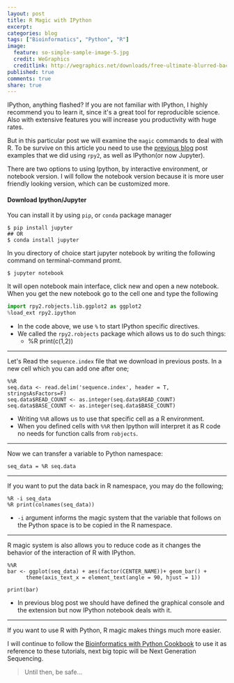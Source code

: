 ```yaml
---
layout: post
title: R Magic with IPython
excerpt:
categories: blog
tags: ["Bioinformatics", "Python", "R"]
image:
  feature: so-simple-sample-image-5.jpg
  credit: WeGraphics
  creditlink: http://wegraphics.net/downloads/free-ultimate-blurred-background-pack/
published: true
comments: true
share: true
---
```


IPython, anything flashed? If you are not familiar with IPython, I highly recommend you to learn it, since it's a great tool for reproducible science. Also with extensive features you will increase you productivity with huge rates.

But in this particular post we will examine the ```magic``` commands to deal with R. To be survive on this article you need to use the [previous blog](http://eneskemalergin.github.io/2015/09/18/Interfacing_with_R_via_rpy2/) post examples that we did using ```rpy2```, as well as IPython(or now Jupyter).

There are two options to using Ipython, by interactive environment, or notebook version. I will follow the notebook version because it is more user friendly looking version, which can be customized more.

#### Download Ipython/Jupyter

You can install it by using ```pip```, or ```conda``` package manager

```
$ pip install jupyter
## OR
$ conda install jupyter
```

In you directory of choice start jupyter notebook by writing the following command on terminal-command promt.

```
$ jupyter notebook
```

It will open notebook main interface, click new and open a new notebook. When you get the new notebook go to the cell one and type the following

```Python
import rpy2.robjects.lib.ggplot2 as ggplot2
%load_ext rpy2.ipython
```

- In the code above, we use ```%``` to start IPython specific directives.
- We called the ```rpy2.robjects``` package which allows us to do such things:
  - %R print(c(1,2))

---

Let's Read the ```sequence.index``` file that we download in previous posts. In a new cell which you can add one after one;

```
%%R
seq.data <- read.delim('sequence.index', header = T, stringsAsFactors=F)
seq.data$READ_COUNT <- as.integer(seq.data$READ_COUNT)
seq.data$BASE_COUNT <- as.integer(seq.data$BASE_COUNT)
```

- Writing ```%%R``` allows us to use that specific cell as a R environment.
- When you defined cells with ```%%R``` then Ipython will interpret it as R code no needs for function calls from ```robjects```.

---

Now we can transfer a variable to Python namespace:

```
seq_data = %R seq.data
```

---

If you want to put the data back in R namespace, you may do the following;

```
%R -i seq_data
%R print(colnames(seq_data))
```

- ```-i``` argument informs the magic system that the variable that follows on the Python space is to be copied in the R namespace.

---

R magic system is also allows you to reduce code as it changes the behavior of the interaction of R with IPython.

```
%%R
bar <- ggplot(seq_data) + aes(factor(CENTER_NAME))+ geom_bar() +
      theme(axis_text_x = element_text(angle = 90, hjust = 1))

print(bar)
```

- In previous blog post we should have defined the graphical console and the extension but now IPython notebook deals with it.

---

If you want to use R with Python, R magic makes things much more easier.

I will continue to follow the [Bioinformatics with Python Cookbook](http://www.amazon.com/Bioinformatics-Python-Cookbook-Tiago-Antao/dp/1782175113) to use it as reference to these tutorials, next big topic will be Next Generation Sequencing.

> Until then, be safe...
